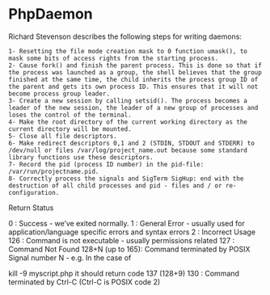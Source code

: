 # PhpDaemon

Richard Stevenson describes the following steps for writing daemons:

    1- Resetting the file mode creation mask to 0 function umask(), to mask some bits of access rights from the starting process.
    2- Cause fork() and finish the parent process. This is done so that if the process was launched as a group, the shell believes that the group finished at the same time, the child inherits the process group ID of the parent and gets its own process ID. This ensures that it will not become process group leader.
    3- Create a new session by calling setsid(). The process becomes a leader of the new session, the leader of a new group of processes and loses the control of the terminal.
    4- Make the root directory of the current working directory as the current directory will be mounted.
    5- Close all file descriptors.
    6- Make redirect descriptors 0,1 and 2 (STDIN, STDOUT and STDERR) to /dev/null or files /var/log/project_name.out because some standard library functions use these descriptors.
    7- Record the pid (process ID number) in the pid-file: /var/run/projectname.pid.
    8- Correctly process the signals and SigTerm SigHup: end with the destruction of all child processes and pid - files and / or re-configuration.


Return Status

0 : Success - we’ve exited normally.
1 : General Error - usually used for application/language specific errors and syntax errors
2 : Incorrect Usage
126 : Command is not executable - usually permissions related
127 : Command Not Found
128+N (up to 165): Command terminated by POSIX Signal number N - e.g. In the case of

kill -9 myscript.php it should return code 137 (128+9)
130 : Command terminated by Ctrl-C (Ctrl-C is POSIX code 2)

